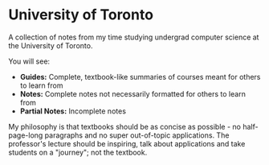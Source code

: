 # University of Toronto
A collection of notes from my time studying undergrad computer science at the University of Toronto.

You will see:
- **Guides:** Complete, textbook-like summaries of courses meant for others to learn from
- **Notes:** Complete notes not necessarily formatted for others to learn from
- **Partial Notes:** Incomplete notes

My philosophy is that textbooks should be as concise as possible - no half-page-long paragraphs and no super out-of-topic applications.
The professor's lecture should be inspiring, talk about applications and take students on a "journey"; not the textbook.
